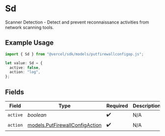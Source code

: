 # Sd

Scanner Detection - Detect and prevent reconnaissance activities from network scanning tools.

## Example Usage

```typescript
import { Sd } from "@vercel/sdk/models/putfirewallconfigop.js";

let value: Sd = {
  active: false,
  action: "log",
};
```

## Fields

| Field                                                                  | Type                                                                   | Required                                                               | Description                                                            |
| ---------------------------------------------------------------------- | ---------------------------------------------------------------------- | ---------------------------------------------------------------------- | ---------------------------------------------------------------------- |
| `active`                                                               | *boolean*                                                              | :heavy_check_mark:                                                     | N/A                                                                    |
| `action`                                                               | [models.PutFirewallConfigAction](../models/putfirewallconfigaction.md) | :heavy_check_mark:                                                     | N/A                                                                    |